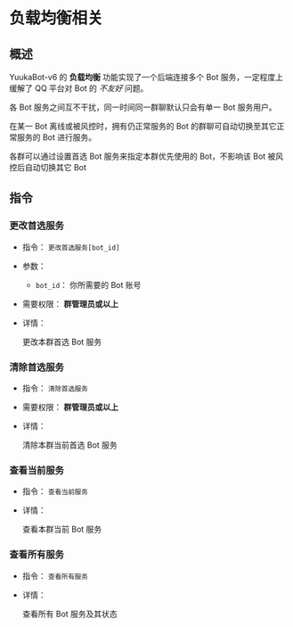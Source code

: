 # 负载均衡相关

## 概述

YuukaBot-v6 的 **负载均衡** 功能实现了一个后端连接多个 Bot 服务，一定程度上缓解了 QQ 平台对 Bot 的 *不友好* 问题。

各 Bot 服务之间互不干扰，同一时间同一群聊默认只会有单一 Bot 服务用户。

在某一 Bot 离线或被风控时，拥有仍正常服务的 Bot 的群聊可自动切换至其它正常服务的 Bot 进行服务。

各群可以通过设置首选 Bot 服务来指定本群优先使用的 Bot，不影响该 Bot 被风控后自动切换其它 Bot

## 指令

### 更改首选服务

- 指令： `更改首选服务[bot_id]`

- 参数：
  - `bot_id`： 你所需要的 Bot 账号

- 需要权限： **群管理员或以上**

- 详情：

  更改本群首选 Bot 服务

### 清除首选服务

- 指令： `清除首选服务`

- 需要权限： **群管理员或以上**

- 详情：

  清除本群当前首选 Bot 服务

### 查看当前服务

- 指令： `查看当前服务`

- 详情：

  查看本群当前 Bot 服务

### 查看所有服务

- 指令： `查看所有服务`

- 详情：

  查看所有 Bot 服务及其状态
